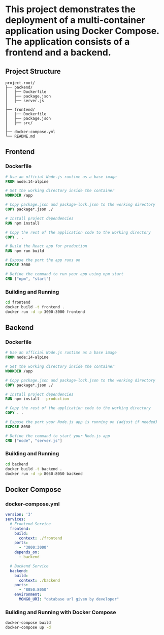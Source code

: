 # This project demonstrates the deployment of a multi-container application using Docker Compose. The application consists of a frontend and a backend.

## Project Structure

```
project-root/
├── backend/
│   ├── Dockerfile
│   ├── package.json
│   ├── server.js
│   
├── frontend/
│   ├── Dockerfile
│   ├── package.json
│   ├── src/
│   
├── docker-compose.yml
└── README.md
```

## Frontend

### Dockerfile

```Dockerfile
# Use an official Node.js runtime as a base image
FROM node:14-alpine

# Set the working directory inside the container
WORKDIR /app

# Copy package.json and package-lock.json to the working directory
COPY package*.json ./

# Install project dependencies
RUN npm install

# Copy the rest of the application code to the working directory
COPY . .

# Build the React app for production
RUN npm run build

# Expose the port the app runs on
EXPOSE 3000

# Define the command to run your app using npm start
CMD ["npm", "start"]
```

### Building and Running

```bash
cd frontend
docker build -t frontend .
docker run -d -p 3000:3000 frontend
```

## Backend

### Dockerfile

```Dockerfile
# Use an official Node.js runtime as a base image
FROM node:14-alpine

# Set the working directory inside the container
WORKDIR /app

# Copy package.json and package-lock.json to the working directory
COPY package*.json ./

# Install project dependencies
RUN npm install --production

# Copy the rest of the application code to the working directory
COPY . .

# Expose the port your Node.js app is running on (adjust if needed)
EXPOSE 8050

# Define the command to start your Node.js app
CMD ["node", "server.js"]
```

### Building and Running

```bash
cd backend
docker build -t backend .
docker run -d -p 8050:8050 backend
```

## Docker Compose

### docker-compose.yml

```yaml
version: '3'
services:
  # Frontend Service
  frontend:
    build:
      context: ./frontend
    ports:
      - "3000:3000"
    depends_on:
      - backend

  # Backend Service
  backend:
    build:
      context: ./backend
    ports:
      - "8050:8050"
    environment:
      MONGO_URI: "database url given by developer"
```

### Building and Running with Docker Compose

```bash
docker-compose build
docker-compose up -d
```

